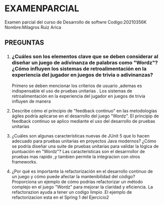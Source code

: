 # EXAMENPARCIAL
Examen parcial del curso de Desarrollo de softwre
Codigo:20210356K
Nombre:Milagros Ruiz Arica
## PREGUNTAS
1. ### ¿Cuáles son los elementos clave que se deben considerar al diseñar un juego de adivinanza de palabras como "Wordz"? ¿Cómo influyen los sistemas de retroalimentación en la experiencia del jugador en juegos de trivia o adivinanzas?
   Primero se deben mencionar los criterios de usuario ,ademas es indispensable el uso de pruebas unitarias .
    Los sistemas de retroalimentación en la  experiencia del jugador en juegos de trivia influyen de manera 
2. Describe cómo el principio de "feedback continuo" en las metodologías ágiles podría
   aplicarse en el desarrollo del juego "Wordz".
    El principip de feedback continuo se aplico mediante el uso del desarrollo de pruebas unitarias
3. ¿Cuáles son algunas características nuevas de JUnit 5 que lo hacen adecuado para pruebas
   unitarias en proyectos Java modernos? ¿Cómo se podría diseñar una suite de pruebas
   unitarias para validar la lógica de puntuación en "Wordz"?
        Las caracteristicas son el desarrrollor de pruebas mas rapido ,y tambien permite la integracion con otros frameworks.
    
4. ¿Por qué es importante la refactorización en el desarrollo continuo de un juego y cómo
   puede afectar la mantenibilidad del código? Proporciona un ejemplo de cómo podrías
   refactorizar un método complejo en el juego "Wordz" para mejorar la claridad y eficiencia.
   La refactorazion ayuda a tener un codigo limpio .El ejemplo de refactorizacion esta en el Spring 1 del Ejercicio2
